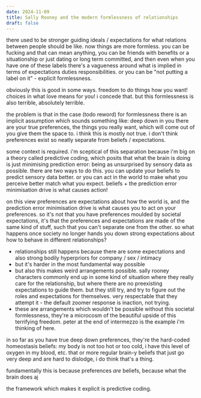 ```yaml
---
date: 2024-11-09
title: Sally Rooney and the modern formlessness of relationships
draft: false
---
```

there used to be stronger guiding ideals / expectations for what relations between people should be like. now things are more formless. you can be fucking and that can mean anything, you can be friends with benefits or a situationship or just dating or long term committed, and then even when you have one of these labels there's a vagueness around what is implied in terms of expectations duties responsibilities. or you can be "not putting a label on it" - explicit formlessness.

obviously this is good in some ways. freedom to do things how you want! choices in what love means for you! i concede that. but this formlessness is also terrible, absolutely terrible.

the problem is that in the case (todo reword) for formlessness there is an implicit assumption which sounds something like: deep down in you there are your true preferences, the things you really want, which will come out of you give them the space to. i think this is mostly not true. i don't think preferences exist so neatly separate from beliefs / expectations. 

some context is required. i'm sceptical of this separation because i'm big on a theory called predictive coding, which posits that what the brain is doing is just minimising prediction error: being as unsurprised by sensory data as possible. there are two ways to do this. you can update your beliefs to predict sensory data better. or you can act in the world to make what you perceive better match what you expect. beliefs + the prediction error minimisation drive is what causes action!

on this view preferences are expectations about how the world is, and the prediction error minimisation drive is what causes you to act on your preferences. so it's not that you have preferences moulded by societal expectations, it's that the preferences and expectations are made of the same kind of stuff, such that you can't separate one from the other. so what happens once society no longer hands you down strong expectations about how to behave in different relationships? 

- relationships still happens because there are some expectations and also strong bodily hyperpriors for company / sex / intimacy 
- but it's harder in the most fundamental way possible 
- but also this makes weird arrangements possible. sally rooney characters commonly end up in some kind of situation where they really care for the relationship, but where there are no preexisting expectations to guide them. but they still try, and try to figure out the roles and expectations for themselves. very respectable that they attempt it - the default zoomer response is inaction, not trying. 
- these are arrangements which wouldn't be possible without this societal formlessness, they're a microcosm of the beautiful upside of this terrifying freedom. peter at the end of intermezzo is the example i'm thinking of here.


in so far as you have true deep down preferences, they're the hard-coded homeostasis beliefs: my body is not too hot or too cold, i have this level of oxygen in my blood, etc. that or more regular brain-y beliefs that just go very deep and are hard to dislodge, i do think that's a thing.



fundamentally this is because preferences *are* beliefs, because what the brain does aj

the framework which makes it explicit is predictive coding.